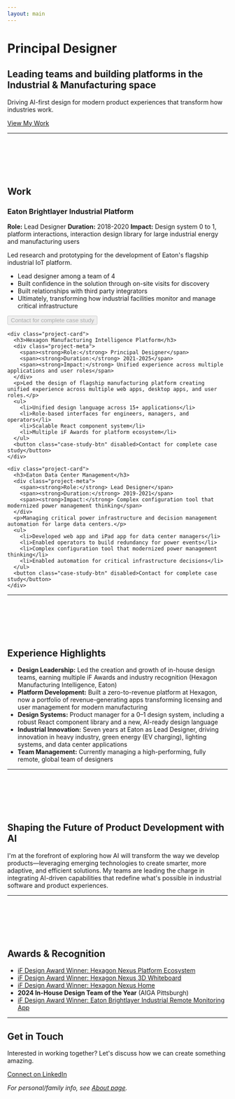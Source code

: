 ```yaml
---
layout: main
---
```


<div class="hero-section">
  <div class="hero-content">
    <h1>Principal Designer</h1>
    <h2>Leading teams and building platforms in the Industrial & Manufacturing space</h2>
    <p class="hero-description">Driving AI-first design for modern product experiences that transform how industries work.</p>
    <a href="#work" class="hero-cta">View My Work</a>
  </div>
</div>

---

<section id="work" style="margin-top: 120px;">
  <h2 class="work-title">Work</h2>
  
  <div class="work-grid">
    <div class="project-card">
      <h3>Eaton Brightlayer Industrial Platform</h3>
      <div class="project-meta">
        <span><strong>Role:</strong> Lead Designer</span>
        <span><strong>Duration:</strong> 2018-2020</span>
        <span><strong>Impact:</strong> Design system 0 to 1, platform interactions, interaction design library for large industrial energy and manufacturing users</span>
      </div>
      <p>Led research and prototyping for the development of Eaton's flagship industrial IoT platform.</p>
      <ul>
        <li>Lead designer among a team of 4</li>
        <li>Built confidence in the solution through on-site visits for discovery</li>
        <li>Built relationships with third party integrators</li>
        <li>Ultimately, transforming how industrial facilities monitor and manage critical infrastructure</li>
      </ul>
      <button class="case-study-btn" disabled>Contact for complete case study</button>
    </div>

    <div class="project-card">
      <h3>Hexagon Manufacturing Intelligence Platform</h3>
      <div class="project-meta">
        <span><strong>Role:</strong> Principal Designer</span>
        <span><strong>Duration:</strong> 2021-2025</span>
        <span><strong>Impact:</strong> Unified experience across multiple applications and user roles</span>
      </div>
      <p>Led the design of flagship manufacturing platform creating unified experience across multiple web apps, desktop apps, and user roles.</p>
      <ul>
        <li>Unified design language across 15+ applications</li>
        <li>Role-based interfaces for engineers, managers, and operators</li>
        <li>Scalable React component system</li>
        <li>Multiple iF Awards for platform ecosystem</li>
      </ul>
      <button class="case-study-btn" disabled>Contact for complete case study</button>
    </div>

    <div class="project-card">
      <h3>Eaton Data Center Management</h3>
      <div class="project-meta">
        <span><strong>Role:</strong> Lead Designer</span>
        <span><strong>Duration:</strong> 2019-2021</span>
        <span><strong>Impact:</strong> Complex configuration tool that modernized power management thinking</span>
      </div>
      <p>Managing critical power infrastructure and decision management automation for large data centers.</p>
      <ul>
        <li>Developed web app and iPad app for data center managers</li>
        <li>Enabled operators to build redundancy for power events</li>
        <li>Complex configuration tool that modernized power management thinking</li>
        <li>Enabled automation for critical infrastructure decisions</li>
      </ul>
      <button class="case-study-btn" disabled>Contact for complete case study</button>
    </div>
  </div>
</section>

---

<section style="margin-top: 120px;">
  <h2>Experience Highlights</h2>
  
  <ul>
    <li><strong>Design Leadership:</strong> Led the creation and growth of in-house design teams, earning multiple iF Awards and industry recognition (Hexagon Manufacturing Intelligence, Eaton)</li>
    <li><strong>Platform Development:</strong> Built a zero-to-revenue platform at Hexagon, now a portfolio of revenue-generating apps transforming licensing and user management for modern manufacturing</li>
    <li><strong>Design Systems:</strong> Product manager for a 0–1 design system, including a robust React component library and a new, AI-ready design language</li>
    <li><strong>Industrial Innovation:</strong> Seven years at Eaton as Lead Designer, driving innovation in heavy industry, green energy (EV charging), lighting systems, and data center applications</li>
    <li><strong>Team Management:</strong> Currently managing a high-performing, fully remote, global team of designers</li>
  </ul>
</section>

---

<section style="margin-top: 120px;">
  <h2>Shaping the Future of Product Development with AI</h2>
  
  <p>I'm at the forefront of exploring how AI will transform the way we develop products—leveraging emerging technologies to create smarter, more adaptive, and efficient solutions. My teams are leading the charge in integrating AI-driven capabilities that redefine what's possible in industrial software and product experiences.</p>
</section>

---

<section style="margin-top: 120px;">
  <h2>Awards & Recognition</h2>
  
  <ul>
    <li><a href="https://ifdesign.com/en/winner-ranking/project/nexus-platform-ecosystem/642983">iF Design Award Winner: Hexagon Nexus Platform Ecosystem</a></li>
    <li><a href="https://ifdesign.com/en/winner-ranking/project/nexus-3d-whiteboard/643025">iF Design Award Winner: Hexagon Nexus 3D Whiteboard</a></li>
    <li><a href="https://ifdesign.com/en/winner-ranking/project/nexus-home/643106">iF Design Award Winner: Hexagon Nexus Home</a></li>
    <li><strong>2024 In-House Design Team of the Year</strong> (AIGA Pittsburgh)</li>
    <li><a href="https://ifdesign.com/en/winner-ranking/project/eaton-brightlayer-industrial-remote-monitoring-app/316753">iF Design Award Winner: Eaton Brightlayer Industrial Remote Monitoring App</a></li>
  </ul>
</section>

---

<div class="get-in-touch">
  <h2>Get in Touch</h2>
  <p>Interested in working together? Let's discuss how we can create something amazing.</p>
  <div class="cta-links">
    <a href="https://linkedin.com/in/iantodhunter">Connect on LinkedIn</a>
  </div>
</div>

*For personal/family info, see [About page](/about).*
